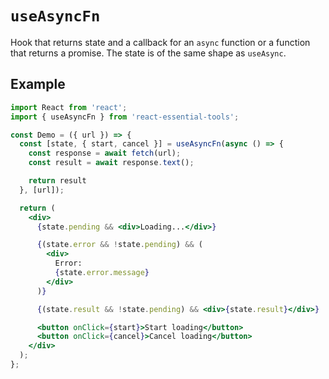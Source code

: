 # `useAsyncFn`

Hook that returns state and a callback for an `async` function or a function that returns a promise. The state is of the same shape as `useAsync`.

## Example

```jsx
import React from 'react';
import { useAsyncFn } from 'react-essential-tools';

const Demo = ({ url }) => {
  const [state, { start, cancel }] = useAsyncFn(async () => {
    const response = await fetch(url);
    const result = await response.text();

    return result
  }, [url]);

  return (
    <div>
      {state.pending && <div>Loading...</div>}

      {(state.error && !state.pending) && (
        <div>
          Error:
          {state.error.message}
        </div>
      )}

      {(state.result && !state.pending) && <div>{state.result}</div>}

      <button onClick={start}>Start loading</button>
      <button onClick={cancel}>Cancel loading</button>
    </div>
  );
};
```
